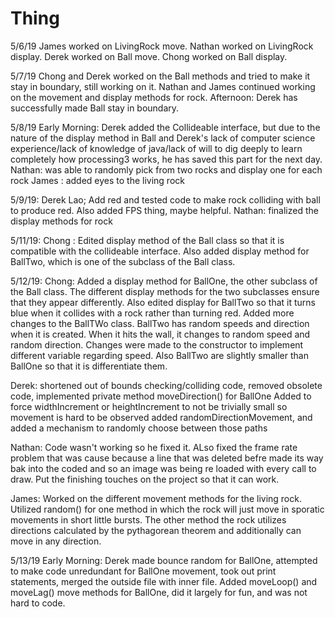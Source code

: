 # Thing

5/6/19
James worked on LivingRock move.
Nathan worked on LivingRock display.
Derek worked on Ball move.
Chong worked on Ball display.

5/7/19
Chong and Derek worked on the Ball methods and tried to make it stay in boundary, still working on it.
Nathan and James continued working on the movement and display methods for rock.
Afternoon: Derek has successfully made Ball stay in boundary.

5/8/19
Early Morning: Derek added the Collideable interface, but due to the nature of the display method in Ball and Derek's lack of computer science experience/lack of knowledge of java/lack of will to dig deeply to learn completely how processing3 works, he has saved this part for the next day.
Nathan: was able to randomly pick from two rocks and display one for each rock
James : added eyes to the living rock

5/9/19:
Derek Lao; Add red and tested code to make rock colliding with ball to produce red. Also added FPS thing, maybe helpful.
Nathan: finalized the display methods for rock

5/11/19:
Chong : Edited display method of the Ball class so that it is compatible with the collideable interface. Also added display method for BallTwo, which is one of the subclass of the Ball class.

5/12/19:
Chong:
Added a display method for BallOne, the other subclass of the Ball class. The different display methods for the two subclasses ensure that they appear differently. Also edited display for BallTwo so that it turns blue when it collides with a rock rather than turning red. Added more changes to the BallTWo class. BallTwo has random speeds and direction when it is created. When it hits the wall, it changes to random speed and random direction. Changes were made to the constructor to implement different variable regarding speed. Also BallTwo are slightly smaller than BallOne so that it is differentiate them.

Derek:
shortened out of bounds checking/colliding code, removed obsolete code, implemented private method moveDirection() for BallOne
Added to force widthIncrement or heightIncrement to not be trivially small so movement is hard to be observed
added randomDirectionMovement, and added a mechanism to randomly choose between those paths

Nathan:
Code wasn't working so he fixed it.  ALso fixed the frame rate problem that was cause because a line that was deleted befre made its way bak into the coded and so an image was being re loaded with every call to draw.  Put the finishing touches on the project so that it can work.

James:
Worked on the different movement methods for the living rock. Utilized random() for one method in which the rock will just move in sporatic movements in short little bursts. The other method the rock utilizes directions calculated by the pythagorean theorem and additionally can move in any direction.

5/13/19
Early Morning: Derek made bounce random for BallOne, attempted to make code unredundant for BallOne movement, took out print statements, merged the outside file with inner file.
Added moveLoop() and moveLag() move methods for BallOne, did it largely for fun, and was not hard to code.
